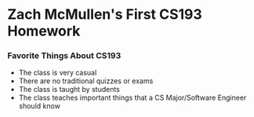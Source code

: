 # Zach McMullen's First CS193 Homework

### Favorite Things About CS193

- The class is very casual
- There are no traditional quizzes or exams
- The class is taught by students 
- The class teaches important things that a CS Major/Software Engineer should know
